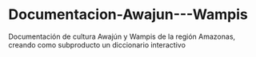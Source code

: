 # Documentacion-Awajun---Wampis
Documentación de cultura Awajún y Wampis de la región Amazonas, creando como subproducto un diccionario interactivo
